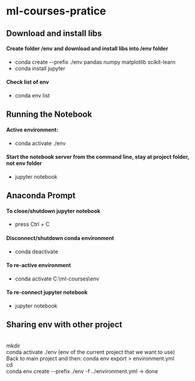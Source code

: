 # ml-courses-pratice
<h2>Download and install libs</h2>

<h4>Create folder /env and download and install libs into /env folder</h4>
<ul><li>conda create --prefix ./env pandas numpy matplotlib scikit-learn</li>
<li>conda install jupyter</li></ul>

<h4>Check list of env </h4>
<ul><li>conda env list</li></ul>

<h2>Running the Notebook</h2>
<h4>Active environment:</h4>
<ul><li>conda activate ./env</li></ul>

<h4>Start the notebook server from the command line, stay at project folder, not env folder</h4>
<ul><li>jupyter notebook</li></ul>

<h2>Anaconda Prompt</h2>
<h4>To close/shutdown jupyter notebook</h4>
<ul><li>press Ctrl + C</li></ul>

<h4>Disconnect/shutdown conda environment</h4>
<ul><li>conda deactivate</li></ul>

<h4>To re-active environment</h4>
<ul><li>conda activate C:\ml-courses\env</li></ul>

<h4>To re-connect jupyter notebook</h4>
<ul><li>jupyter notebook</li></ul>

<h2>Sharing env with other project</h2>
<br> mkdir <project_name>
<br> conda activate ./env (env of the current project that we want to use)
<br>Back to main project and then:
    conda env export > environment.yml
<br> cd <new_project>
<br> conda env create --prefix ./env -f ../environment.yml -> done
